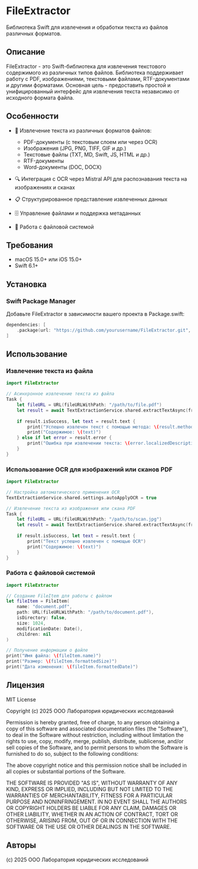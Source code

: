 # FileExtractor

Библиотека Swift для извлечения и обработки текста из файлов различных форматов. 

## Описание

FileExtractor - это Swift-библиотека для извлечения текстового содержимого из различных типов файлов. Библиотека поддерживает работу с PDF, изображениями, текстовыми файлами, RTF-документами и другими форматами. Основная цель - предоставить простой и унифицированный интерфейс для извлечения текста независимо от исходного формата файла.

## Особенности

- 📄 Извлечение текста из различных форматов файлов:
  - PDF-документы (с текстовым слоем или через OCR)
  - Изображения (JPG, PNG, TIFF, GIF и др.)
  - Текстовые файлы (TXT, MD, Swift, JS, HTML и др.)
  - RTF-документы
  - Word-документы (DOC, DOCX)
  
- 🔍 Интеграция с OCR через Mistral API для распознавания текста на изображениях и сканах
- 📋 Структурированное представление извлеченных данных
- 🗄️ Управление файлами и поддержка метаданных
- 📂 Работа с файловой системой

## Требования

- macOS 15.0+ или iOS 15.0+
- Swift 6.1+

## Установка

### Swift Package Manager

Добавьте FileExtractor в зависимости вашего проекта в Package.swift:

```swift
dependencies: [
    .package(url: "https://github.com/yourusername/FileExtractor.git", from: "1.0.0")
]
```

## Использование

### Извлечение текста из файла

```swift
import FileExtractor

// Асинхронное извлечение текста из файла
Task {
    let fileURL = URL(fileURLWithPath: "/path/to/file.pdf")
    let result = await TextExtractionService.shared.extractTextAsync(from: fileURL)
    
    if result.isSuccess, let text = result.text {
        print("Успешно извлечен текст с помощью метода: \(result.method)")
        print("Содержимое: \(text)")
    } else if let error = result.error {
        print("Ошибка при извлечении текста: \(error.localizedDescription)")
    }
}
```

### Использование OCR для изображений или сканов PDF

```swift
import FileExtractor

// Настройка автоматического применения OCR
TextExtractionService.shared.settings.autoApplyOCR = true

// Извлечение текста из изображения или скана PDF
Task {
    let fileURL = URL(fileURLWithPath: "/path/to/scan.jpg")
    let result = await TextExtractionService.shared.extractTextAsync(from: fileURL)
    
    if result.isSuccess, let text = result.text {
        print("Текст успешно извлечен с помощью OCR")
        print("Содержимое: \(text)")
    }
}
```

### Работа с файловой системой

```swift
import FileExtractor

// Создание FileItem для работы с файлом
let fileItem = FileItem(
    name: "document.pdf",
    path: URL(fileURLWithPath: "/path/to/document.pdf"),
    isDirectory: false,
    size: 1024,
    modificationDate: Date(),
    children: nil
)

// Получение информации о файле
print("Имя файла: \(fileItem.name)")
print("Размер: \(fileItem.formattedSize)")
print("Дата изменения: \(fileItem.formattedDate)")
```

## Лицензия

MIT License

Copyright (c) 2025 ООО Лаборатория юридических исследований

Permission is hereby granted, free of charge, to any person obtaining a copy of this software and associated documentation files (the "Software"), to deal in the Software without restriction, including without limitation the rights to use, copy, modify, merge, publish, distribute, sublicense, and/or sell copies of the Software, and to permit persons to whom the Software is furnished to do so, subject to the following conditions:

The above copyright notice and this permission notice shall be included in all copies or substantial portions of the Software.

THE SOFTWARE IS PROVIDED "AS IS", WITHOUT WARRANTY OF ANY KIND, EXPRESS OR IMPLIED, INCLUDING BUT NOT LIMITED TO THE WARRANTIES OF MERCHANTABILITY, FITNESS FOR A PARTICULAR PURPOSE AND NONINFRINGEMENT. IN NO EVENT SHALL THE AUTHORS OR COPYRIGHT HOLDERS BE LIABLE FOR ANY CLAIM, DAMAGES OR OTHER LIABILITY, WHETHER IN AN ACTION OF CONTRACT, TORT OR OTHERWISE, ARISING FROM, OUT OF OR IN CONNECTION WITH THE SOFTWARE OR THE USE OR OTHER DEALINGS IN THE SOFTWARE.

## Авторы

(с) 2025 ООО Лаборатория юридических исследований
